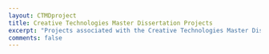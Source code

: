 ```yaml
---
layout: CTMDproject
title: Creative Technologies Master Dissertation Projects
excerpt: "Projects associated with the Creative Technologies Master Dissertation"
comments: false
---
```

